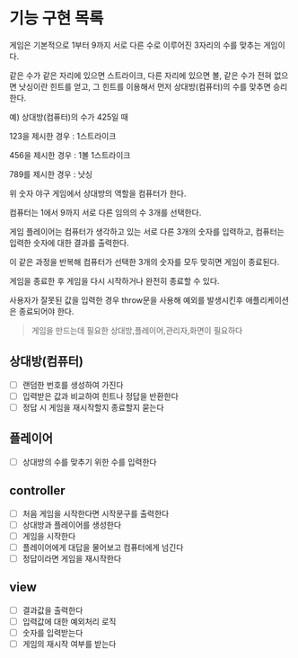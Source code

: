 # 기능 구현 목록

게임은
기본적으로 1부터 9까지 서로 다른 수로 이루어진 3자리의 수를 맞추는 게임이다.

같은 수가 같은 자리에 있으면 스트라이크, 다른 자리에 있으면 볼, 같은 수가 전혀 없으면 낫싱이란 힌트를 얻고, 그 힌트를 이용해서 먼저 상대방(컴퓨터)의 수를 맞추면 승리한다.

예) 상대방(컴퓨터)의 수가 425일 때

123을 제시한 경우 : 1스트라이크

456을 제시한 경우 : 1볼 1스트라이크

789를 제시한 경우 : 낫싱

위 숫자 야구 게임에서 상대방의 역할을 컴퓨터가 한다.

컴퓨터는 1에서 9까지 서로 다른 임의의 수 3개를 선택한다.

게임 플레이어는 컴퓨터가 생각하고 있는 서로 다른 3개의 숫자를 입력하고, 컴퓨터는 입력한 숫자에 대한 결과를 출력한다.

이 같은 과정을 반복해 컴퓨터가 선택한 3개의 숫자를 모두 맞히면 게임이 종료된다.

게임을 종료한 후 게임을 다시 시작하거나 완전히 종료할 수 있다.

사용자가 잘못된 값을 입력한 경우 throw문을 사용해 예외를 발생시킨후 애플리케이션은 종료되어야 한다.

> 게임을 만드는데 필요한 상대방,플레이어,관리자,화면이 필요하다

## 상대방(컴퓨터)

- [ ] 랜덤한 번호를 생성하여 가진다
- [ ] 입력받은 값과 비교하여 힌트나 정답을 반환한다
- [ ] 정답 시 게임을 재시작할지 종료할지 묻는다

## 플레이어

- [ ] 상대방의 수를 맞추기 위한 수를 입력한다

## controller

- [ ] 처음 게임을 시작한다면 시작문구를 출력한다
- [ ] 상대방과 플레이어를 생성한다
- [ ] 게임을 시작한다
- [ ] 플레이어에게 대답을 물어보고 컴퓨터에게 넘긴다
- [ ] 정답이라면 게임을 재시작한다

## view

- [ ] 결과값을 출력한다
- [ ] 입력값에 대한 예외처리 로직
- [ ] 숫자를 입력받는다
- [ ] 게임의 재시작 여부를 받는다
